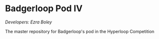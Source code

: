 # Badgerloop Pod IV
*Developers: Ezra Boley*

The master repository for Badgerloop's pod in the Hyperloop Competition


